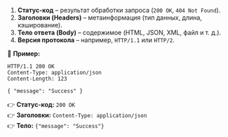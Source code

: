 
1. **Статус-код** – результат обработки запроса (`200 OK`, `404 Not Found`).  
2. **Заголовки (Headers)** – метаинформация (тип данных, длина, кэширование).  
3. **Тело ответа (Body)** – содержимое (HTML, JSON, XML, файл и т. д.).  
4. **Версия протокола** – например, `HTTP/1.1` или `HTTP/2`.

📌 **Пример:**

```
HTTP/1.1 200 OK  
Content-Type: application/json  
Content-Length: 123  

{ "message": "Success" }
```

👉 **Статус-код:** `200 OK`  
👉 **Заголовки:** `Content-Type: application/json`  
👉 **Тело:** `{"message": "Success"}`